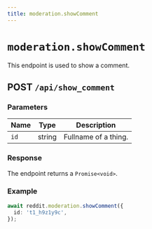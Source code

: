 ```yaml
---
title: moderation.showComment
---
```


# `moderation.showComment`

This endpoint is used to show a comment.

## POST `/api/show_comment`

### Parameters

| Name | Type   | Description          |
| ---- | ------ | -------------------- |
| `id` | string | Fullname of a thing. |

### Response

The endpoint returns a `Promise<void>`.

### Example

```typescript
await reddit.moderation.showComment({
  id: 't1_h9z1y9c',
});
```
